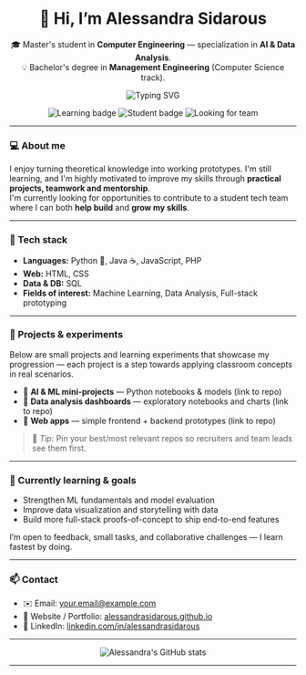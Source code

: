 <div align="center">
  <!-- Header -->
  <h1>👋 Hi, I’m Alessandra Sidarous</h1>
  <p>
    🎓 Master's student in <strong>Computer Engineering</strong> — specialization in
    <strong>AI & Data Analysis</strong>.<br>
    💡 Bachelor's degree in <strong>Management Engineering</strong> (Computer Science track).
  </p>

  <!-- Typing / Intro -->
  <p>
    <img src="https://readme-typing-svg.herokuapp.com?font=Roboto&size=24&pause=1000&color=2b2e3b&width=650&lines=I+am+learning+by+building.;I+love+data,+AI+and+practical+projects.;Ready+to+join+a+student+tech+team+and+grow+together." 
         alt="Typing SVG" />
  </p>

  <!-- Badges -->
  <p>
    <img src="https://img.shields.io/badge/Status-Learning-yellow" alt="Learning badge" />
    <img src="https://img.shields.io/badge/Role-Student-informational" alt="Student badge" />
    <img src="https://img.shields.io/badge/Looking%20for-Student%20Team-blue" alt="Looking for team" />
  </p>
</div>

---

<!-- About & Mindset -->
### 💻 About me
I enjoy turning theoretical knowledge into working prototypes. I'm still learning, and I'm highly motivated to improve my skills through **practical projects, teamwork and mentorship**.  
I'm currently looking for opportunities to contribute to a student tech team where I can both **help build** and **grow my skills**.

---

### 🧰 Tech stack
- **Languages:** Python 🐍, Java ☕, JavaScript, PHP  
- **Web:** HTML, CSS  
- **Data & DB:** SQL  
- **Fields of interest:** Machine Learning, Data Analysis, Full-stack prototyping

---

### 🚀 Projects & experiments
Below are small projects and learning experiments that showcase my progression — each project is a step towards applying classroom concepts in real scenarios.

- 🔗 **AI & ML mini-projects** — Python notebooks & models (link to repo)  
- 🔗 **Data analysis dashboards** — exploratory notebooks and charts (link to repo)  
- 🔗 **Web apps** — simple frontend + backend prototypes (link to repo)

> 📌 *Tip:* Pin your best/most relevant repos so recruiters and team leads see them first.

---

### 🌱 Currently learning & goals
- Strengthen ML fundamentals and model evaluation  
- Improve data visualization and storytelling with data  
- Build more full-stack proofs-of-concept to ship end-to-end features

I’m open to feedback, small tasks, and collaborative challenges — I learn fastest by doing.

---

### 📫 Contact
- ✉️ Email: <a href="mailto:your.email@example.com">your.email@example.com</a>  
- 🔗 Website / Portfolio: <a href="https://alessandrasidarous.github.io" target="_blank" rel="noopener noreferrer">alessandrasidarous.github.io</a>  
- 🔗 LinkedIn: <a href="https://www.linkedin.com/in/alessandrasidarous" target="_blank" rel="noopener noreferrer">linkedin.com/in/alessandrasidarous</a>

---

<!-- GitHub stats (visual) -->
<div align="center">
  <img src="https://github-readme-stats.vercel.app/api?username=alessandrasidarous&show_icons=true&title_color=2f80ed&icon_color=2f80ed&locale=en" alt="Alessandra's GitHub stats" />
</div>

---



